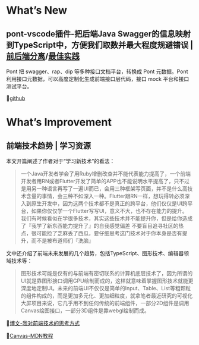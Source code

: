 # What’s New

## pont-vscode插件-把后端Java Swagger的信息映射到TypeScript中，方便我们取数并最大程度规避错误 | [前后端分离]()/[最佳实践]()

Pont 把 swagger、rap、dip 等多种接口文档平台，转换成 Pont 元数据。Pont 利用接口元数据，可以高度定制化生成前端接口层代码，接口 mock 平台和接口测试平台。

💬[github](https://github.com/alibaba/pont)

# What’s Improvement

## 前端技术趋势 | 学习资源

本文开篇阐述了作者对于“学习新技术”的看法：

> 一个Java开发者学会了用Ruby增删改查并不能代表能力提高了，一个前端开发者用RN或者Flutter开发了简单的APP也不能说明水平提高了，只不过是用另一种语言再写了一遍UI而已，会用三种框架写页面，并不是什么高技术含量的事情，会三种不如深入一种。Flutter跟RN一样，想玩得转必须深入到原生开发中，因为这两个技术都不是真正的跨平台，他们仅仅是UI跨平台，如果你仅仅学一个Flutter写写UI，意义不大，也不存在能力的提升。
> 我们有时候看似在学很多技术，其实这些技术并不能提升你，但是给你造成了『我学了新东西能力提升了』的自我感觉偏差
> 不要盲目追寻社区的热点，很可能捡了芝麻丢了西瓜，要仔细思考这门技术对于你本身是否有提升，而不是被布道师们『洗脑』

文中还介绍了前端未来发展的几个趋势，包括TypeScript、图形技术、编辑器领域技术等：

> 图形技术可能是仅有的与前端有密切联系的计算机底层技术了，因为所谓的UI就是靠图形接口调用GPU绘制而成的，这样就意味着掌握图形技术就能更深度地定制UI。未来的前端UI不仅仅是简单的Input、Table、List等粗颗粒的组件构成的，而是更加多元化、更加细粒度，就拿笔者最近研究的可视化大屏项目来说，它几乎用不到任何传统的前端组件，一部分2D组件是调用Canvas绘图接口，一部分3D组件是靠webgl绘制而成。

💬[博文-我对前端技术的思考方式](https://juejin.im/post/5d1589c8e51d45776031b02e)

💬[Canvas-MDN教程](https://developer.mozilla.org/zh-CN/docs/Web/API/Canvas_API)
